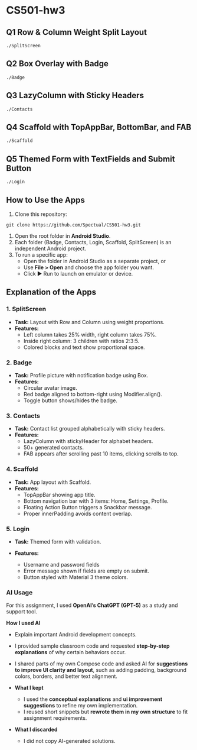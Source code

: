 # CS501-hw3

## Q1 Row & Column Weight Split Layout

```
./SplitScreen
```

## Q2 Box Overlay with Badge

```
./Badge
```

## Q3 LazyColumn with Sticky Headers

```
./Contacts
```

## Q4 Scaffold with TopAppBar, BottomBar, and FAB

```
./Scaffold
```

## Q5 Themed Form with TextFields and Submit Button

```
./Login
```

## **How to Use the Apps**

1. Clone this repository:

```
git clone https://github.com/Spectual/CS501-hw3.git
```

1. Open the root folder in **Android Studio**.
2. Each folder (Badge, Contacts, Login, Scaffold, SplitScreen) is an independent Android project.
3. To run a specific app:
   - Open the folder in Android Studio as a separate project, or
   - Use **File > Open** and choose the app folder you want.
   - Click ▶ Run to launch on emulator or device.

## **Explanation of the Apps**

### **1. SplitScreen**

- **Task:** Layout with Row and Column using weight proportions.
- **Features:**
  - Left column takes 25% width, right column takes 75%.
  - Inside right column: 3 children with ratios 2:3:5.
  - Colored blocks and text show proportional space.

### **2. Badge**

- **Task:** Profile picture with notification badge using Box.
- **Features:**
  - Circular avatar image.
  - Red badge aligned to bottom-right using Modifier.align().
  - Toggle button shows/hides the badge.

### **3. Contacts**

- **Task:** Contact list grouped alphabetically with sticky headers.
- **Features:**
  - LazyColumn with stickyHeader for alphabet headers.
  - 50+ generated contacts.
  - FAB appears after scrolling past 10 items, clicking scrolls to top.

### **4. Scaffold**

- **Task:** App layout with Scaffold.
- **Features:**
  - TopAppBar showing app title.
  - Bottom navigation bar with 3 items: Home, Settings, Profile.
  - Floating Action Button triggers a Snackbar message.
  - Proper innerPadding avoids content overlap.

### **5. Login**

- **Task:** Themed form with validation.

- **Features:**

  - Username and password fields
  - Error message shown if fields are empty on submit.
  - Button styled with Material 3 theme colors.

  

### AI Usage

For this assignment, I used **OpenAI’s ChatGPT (GPT-5)** as a study and support tool.

**How I used AI**

- Explain important Android development concepts.
- I provided sample classroom code and requested **step-by-step explanations** of why certain behaviors occur.
- I shared parts of my own Compose code and asked AI for **suggestions to improve UI clarity and layout**, such as adding padding, background colors, borders, and better text alignment.



- **What I kept**

  

  - I used the **conceptual explanations** and **ui improvement suggestions** to refine my own implementation.
  - I reused short snippets but **rewrote them in my own structure** to fit assignment requirements.

  

- **What I discarded**

  

  - I did not copy AI-generated solutions.

  
